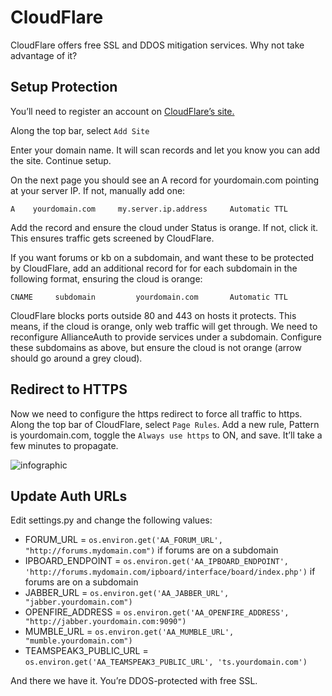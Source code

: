 # CloudFlare

CloudFlare offers free SSL and DDOS mitigation services. Why not take advantage of it?

## Setup Protection

You’ll need to register an account on [CloudFlare’s site.](https://www.cloudflare.com/)

Along the top bar, select `Add Site`

Enter your domain name. It will scan records and let you know you can add the site. Continue setup.

On the next page you should see an A record for yourdomain.com pointing at your server IP. If not, manually add one:

    A    yourdomain.com     my.server.ip.address     Automatic TTL

Add the record and ensure the cloud under Status is orange. If not, click it. This ensures traffic gets screened by CloudFlare.

If you want forums or kb on a subdomain, and want these to be protected by CloudFlare, add an additional record for for each subdomain in the following format, ensuring the cloud is orange:

    CNAME     subdomain         yourdomain.com       Automatic TTL

CloudFlare blocks ports outside 80 and 443 on hosts it protects. This means, if the cloud is orange, only web traffic will get through. We need to reconfigure AllianceAuth to provide services under a subdomain. Configure these subdomains as above, but ensure the cloud is not orange (arrow should go around a grey cloud).

## Redirect to HTTPS

Now we need to configure the https redirect to force all traffic to https. Along the top bar of CloudFlare, select `Page Rules`. Add a new rule, Pattern is yourdomain.com, toggle the `Always use https` to ON, and save. It’ll take a few minutes to propagate.

![infographic](http://i.stack.imgur.com/VUBvo.jpg)

## Update Auth URLs

Edit settings.py and change the following values:
 - FORUM_URL = `os.environ.get('AA_FORUM_URL', "http://forums.mydomain.com")` if forums are on a subdomain
 - IPBOARD_ENDPOINT = `os.environ.get('AA_IPBOARD_ENDPOINT', 'http://forums.mydomain.com/ipboard/interface/board/index.php')` if forums are on a subdomain
 - JABBER_URL = `os.environ.get('AA_JABBER_URL', "jabber.yourdomain.com")`
 - OPENFIRE_ADDRESS = `os.environ.get('AA_OPENFIRE_ADDRESS', "http://jabber.yourdomain.com:9090")`
 - MUMBLE_URL = `os.environ.get('AA_MUMBLE_URL', "mumble.yourdomain.com")`
 - TEAMSPEAK3_PUBLIC_URL = `os.environ.get('AA_TEAMSPEAK3_PUBLIC_URL', 'ts.yourdomain.com')`

And there we have it. You’re DDOS-protected with free SSL.

